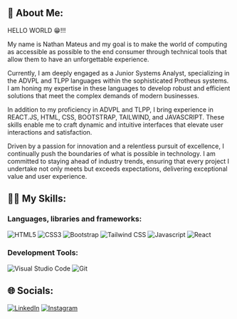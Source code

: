 ## 👋 About Me:

HELLO WORLD 😁!!! <br> 
<p>My name is Nathan Mateus and my goal is to make the world of computing as accessible as possible to the end consumer through technical tools that allow them to have an unforgettable experience.</p> 
<p>Currently, I am deeply engaged as a Junior Systems Analyst, specializing in the ADVPL and TLPP languages within the sophisticated Protheus systems. I am honing my expertise in these languages to develop robust and efficient solutions that meet the complex demands of modern businesses.</p>
<p>In addition to my proficiency in ADVPL and TLPP, I bring experience in REACT.JS, HTML, CSS, BOOTSTRAP, TAILWIND, and JAVASCRIPT. These skills enable me to craft dynamic and intuitive interfaces that elevate user interactions and satisfaction.</p>
<p>Driven by a passion for innovation and a relentless pursuit of excellence, I continually push the boundaries of what is possible in technology. I am committed to staying ahead of industry trends, ensuring that every project I undertake not only meets but exceeds expectations, delivering exceptional value and user experience.</p>

## 🧑‍💻 My Skills:

### Languages, libraries and frameworks:

![HTML5](https://img.shields.io/badge/HTML5-E34F26?style=for-the-badge&logo=html5&logoColor=white) 
![CSS3](https://img.shields.io/badge/css3-%231572B6.svg?style=for-the-badge&logo=css3&logoColor=white) 
![Bootstrap](https://img.shields.io/badge/bootstrap-%23563D7C.svg?style=for-the-badge&logo=bootstrap&logoColor=white) 
![Tailwind CSS](https://img.shields.io/badge/Tailwind_CSS-38B2AC?style=for-the-badge&logo=tailwind-css&logoColor=white) 
![Javascript](https://img.shields.io/badge/JavaScript-323330?style=for-the-badge&logo=javascript&logoColor=F7DF1E) 
![React](https://img.shields.io/badge/React-20232A?style=for-the-badge&logo=react&logoColor=61DAFB)

### Development Tools:

![Visual Studio Code](https://img.shields.io/badge/VSCode-0078D4?style=for-the-badge&logo=visual%20studio%20code&logoColor=white) 
![Git](https://img.shields.io/badge/Git-E34F26?style=for-the-badge&logo=git&logoColor=white) 

## 🌐 Socials:

[![LinkedIn](https://img.shields.io/badge/LinkedIn-0077B5?style=for-the-badge&logo=linkedin&logoColor=white)](https://linkedin.com/in/onathanmateus)
[![Instagram](https://img.shields.io/badge/Instagram-E4405F?style=for-the-badge&logo=instagram&logoColor=white)](https://instagram.com/onathanmateus) 
